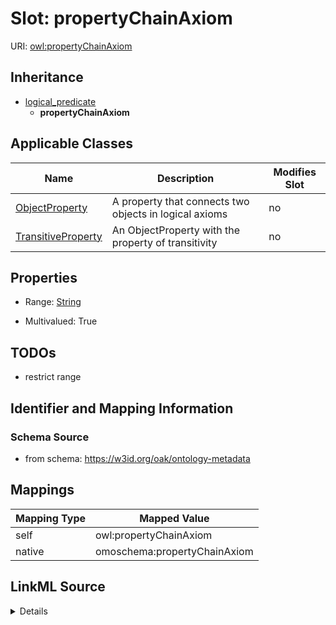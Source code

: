

# Slot: propertyChainAxiom



URI: [owl:propertyChainAxiom](http://www.w3.org/2002/07/owl#propertyChainAxiom)




## Inheritance

* [logical_predicate](logical_predicate.md)
    * **propertyChainAxiom**






## Applicable Classes

| Name | Description | Modifies Slot |
| --- | --- | --- |
| [ObjectProperty](ObjectProperty.md) | A property that connects two objects in logical axioms |  no  |
| [TransitiveProperty](TransitiveProperty.md) | An ObjectProperty with the property of transitivity |  no  |







## Properties

* Range: [String](String.md)

* Multivalued: True





## TODOs

* restrict range

## Identifier and Mapping Information







### Schema Source


* from schema: https://w3id.org/oak/ontology-metadata




## Mappings

| Mapping Type | Mapped Value |
| ---  | ---  |
| self | owl:propertyChainAxiom |
| native | omoschema:propertyChainAxiom |




## LinkML Source

<details>
```yaml
name: propertyChainAxiom
todos:
- restrict range
from_schema: https://w3id.org/oak/ontology-metadata
rank: 1000
is_a: logical_predicate
slot_uri: owl:propertyChainAxiom
alias: propertyChainAxiom
domain_of:
- ObjectProperty
range: string
multivalued: true

```
</details>